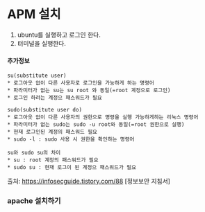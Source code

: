 # APM 설치

1. ubuntu를 실행하고 로그인 한다.
2. 터미널을 실행한다.

#### 추가정보
~~~
su(substitute user)
* 로그아웃 없이 다른 사용자로 로그인을 가능하게 하는 명령어
* 파라미터가 없는 su는 su root 와 동일(=root 계정으로 로그인)
* 로그인 하려는 계정으 패스워드가 필요
~~~

~~~
sudo(substitute user do)
* 로그아웃 없이 다른 사용자의 권한으로 명령을 실행 가능하게하는 리눅스 명령어
* 파라미터가 없는 sudo는 sudo -u root와 동일(=root 권한으로 실행)
* 현재 로그인된 계정의 패스워드 필요
* sudo -l : sudo 사용 시 권한을 확인하는 명령어
~~~

~~~
su와 sudo su의 차이
* su : root 계정의 패스워드가 필요
* sudo su : 현재 로그이 된 계정으 패스워드가 필요
~~~

출처: https://infosecguide.tistory.com/88 [정보보안 지침서]

### apache 설치하기
